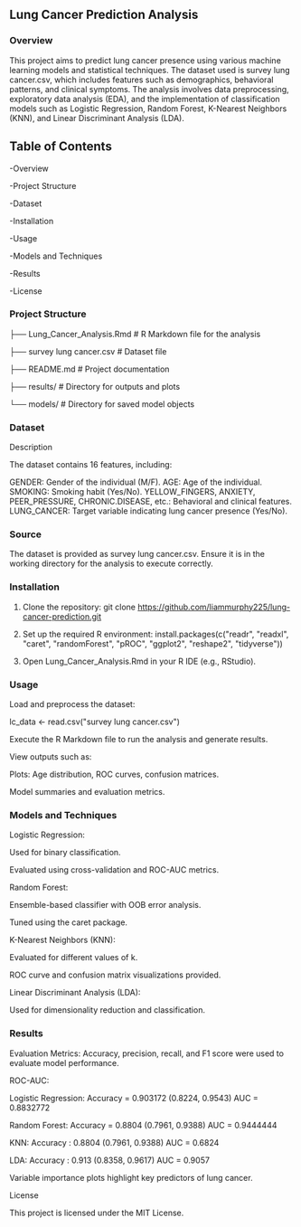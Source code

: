## Lung Cancer Prediction Analysis

### Overview

This project aims to predict lung cancer presence using various machine learning models and statistical techniques. The dataset used is survey lung cancer.csv, which includes features such as demographics, behavioral patterns, and clinical symptoms. The analysis involves data preprocessing, exploratory data analysis (EDA), and the implementation of classification models such as Logistic Regression, Random Forest, K-Nearest Neighbors (KNN), and Linear Discriminant Analysis (LDA).

## Table of Contents

-Overview

-Project Structure

-Dataset

-Installation

-Usage

-Models and Techniques

-Results

-License

### Project Structure

├── Lung_Cancer_Analysis.Rmd   # R Markdown file for the analysis

├── survey lung cancer.csv     # Dataset file

├── README.md                  # Project documentation

├── results/                   # Directory for outputs and plots

└── models/                    # Directory for saved model objects

### Dataset

Description

The dataset contains 16 features, including:

GENDER: Gender of the individual (M/F).
AGE: Age of the individual.
SMOKING: Smoking habit (Yes/No).
YELLOW_FINGERS, ANXIETY, PEER_PRESSURE, CHRONIC.DISEASE, etc.: Behavioral and clinical features.
LUNG_CANCER: Target variable indicating lung cancer presence (Yes/No).

### Source

The dataset is provided as survey lung cancer.csv. Ensure it is in the working directory for the analysis to execute correctly.

### Installation

1. Clone the repository:
git clone https://github.com/liammurphy225/lung-cancer-prediction.git

2. Set up the required R environment:
install.packages(c("readr", "readxl", "caret", "randomForest", "pROC", "ggplot2", "reshape2", "tidyverse"))

3. Open Lung_Cancer_Analysis.Rmd in your R IDE (e.g., RStudio).
   


### Usage 

Load and preprocess the dataset:

lc_data <- read.csv("survey lung cancer.csv")

Execute the R Markdown file to run the analysis and generate results.

View outputs such as:

Plots: Age distribution, ROC curves, confusion matrices.

Model summaries and evaluation metrics.



### Models and Techniques

Logistic Regression:

Used for binary classification.

Evaluated using cross-validation and ROC-AUC metrics.

Random Forest:

Ensemble-based classifier with OOB error analysis.

Tuned using the caret package.

K-Nearest Neighbors (KNN):

Evaluated for different values of k.

ROC curve and confusion matrix visualizations provided.

Linear Discriminant Analysis (LDA):

Used for dimensionality reduction and classification.



### Results

Evaluation Metrics: Accuracy, precision, recall, and F1 score were used to evaluate model performance.

ROC-AUC:

Logistic Regression: Accuracy = 0.903172 (0.8224, 0.9543) AUC = 0.8832772 

Random Forest: Accuracy = 0.8804 (0.7961, 0.9388) AUC = 0.9444444

KNN:  Accuracy : 0.8804 (0.7961, 0.9388) AUC = 0.6824

LDA:  Accuracy : 0.913 (0.8358, 0.9617) AUC = 0.9057

Variable importance plots highlight key predictors of lung cancer.

License

This project is licensed under the MIT License.
